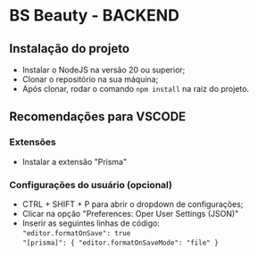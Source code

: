 # BS Beauty - BACKEND

## Instalação do projeto
- Instalar o NodeJS na versão 20 ou superior;
- Clonar o repositório na sua máquina;
- Após clonar, rodar o comando `npm install` na raiz do projeto.

## Recomendações para VSCODE

### Extensões
- Instalar a extensão "Prisma" 
### Configurações do usuário (opcional)
- CTRL + SHIFT + P para abrir o dropdown de configurações;
- Clicar na opção "Preferences: Oper User Settings (JSON)"
- Inserir as seguintes linhas de código: <br />
`"editor.formatOnSave": true` <br />
`"[prisma]": {
"editor.formatOnSaveMode": "file"
}`